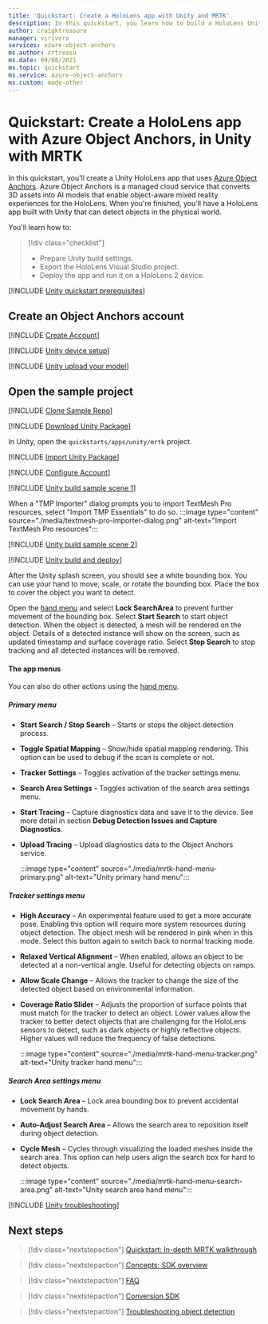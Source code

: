 ```yaml
---
title: 'Quickstart: Create a HoloLens app with Unity and MRTK'
description: In this quickstart, you learn how to build a HoloLens Unity app using MRTK and Object Anchors.
author: craigktreasure
manager: virivera
services: azure-object-anchors
ms.author: crtreasu
ms.date: 09/08/2021
ms.topic: quickstart
ms.service: azure-object-anchors
ms.custom: mode-other
---
```

# Quickstart: Create a HoloLens app with Azure Object Anchors, in Unity with MRTK

In this quickstart, you'll create a Unity HoloLens app that uses [Azure Object Anchors](../overview.md). Azure
Object Anchors is a managed cloud service that converts 3D assets into AI models that enable object-aware mixed
reality experiences for the HoloLens. When you're finished, you'll have a HoloLens app built with Unity that can detect
objects in the physical world.

You'll learn how to:

> [!div class="checklist"]
> * Prepare Unity build settings.
> * Export the HoloLens Visual Studio project.
> * Deploy the app and run it on a HoloLens 2 device.

[!INCLUDE [Unity quickstart prerequisites](../../../includes/object-anchors-quickstart-unity-prerequisites.md)]

## Create an Object Anchors account

[!INCLUDE [Create Account](../../../includes/object-anchors-get-started-create-account.md)]

[!INCLUDE [Unity device setup](../../../includes/object-anchors-quickstart-unity-device-setup.md)]

[!INCLUDE [Unity upload your model](../../../includes/object-anchors-quickstart-unity-upload-model.md)]

## Open the sample project

[!INCLUDE [Clone Sample Repo](../../../includes/object-anchors-clone-sample-repository.md)]

[!INCLUDE [Download Unity Package](../../../includes/object-anchors-quickstart-unity-download-package.md)]

In Unity, open the `quickstarts/apps/unity/mrtk` project.

[!INCLUDE [Import Unity Package](../../../includes/object-anchors-quickstart-unity-import-package.md)]

[!INCLUDE [Configure Account](../../../includes/object-anchors-get-started-configure-account.md)]

[!INCLUDE [Unity build sample scene 1](../../../includes/object-anchors-quickstart-unity-build-sample-scene-1.md)]

When a "TMP Importer" dialog prompts you to import TextMesh Pro resources, select "Import TMP Essentials" to do so.
:::image type="content" source="./media/textmesh-pro-importer-dialog.png" alt-text="Import TextMesh Pro resources":::

[!INCLUDE [Unity build sample scene 2](../../../includes/object-anchors-quickstart-unity-build-sample-scene-2.md)]

[!INCLUDE [Unity build and deploy](../../../includes/object-anchors-quickstart-unity-build-deploy.md)]

 After the Unity splash screen, you should see a white bounding box. You can use your hand to move, scale, or rotate the bounding box. Place the box to cover the object you want to detect.

Open the <a href="/windows/mixed-reality/mrtk-unity/features/ux-building-blocks/hand-menu" target="_blank">hand menu</a> and select **Lock SearchArea** to prevent further movement of the bounding box. Select **Start Search** to start object detection. When the object is detected, a mesh will be rendered on the object. Details of a detected instance will show on the screen, such as updated timestamp and surface coverage ratio. Select **Stop Search** to stop tracking and all detected instances will be removed.

#### The app menus

You can also do other actions using the <a href="/windows/mixed-reality/mrtk-unity/features/ux-building-blocks/hand-menu" target="_blank">hand menu</a>.

##### Primary menu

* **Start Search / Stop Search** – Starts or stops the object detection process.
* **Toggle Spatial Mapping** – Show/hide spatial mapping rendering. This option can be used to debug if the scan is complete or not.
* **Tracker Settings** – Toggles activation of the tracker settings menu.
* **Search Area Settings** – Toggles activation of the search area settings menu.
* **Start Tracing** – Capture diagnostics data and save it to the device. See more detail in section **Debug Detection Issues and Capture Diagnostics**.
* **Upload Tracing** – Upload diagnostics data to the Object Anchors service.

    :::image type="content" source="./media/mrtk-hand-menu-primary.png" alt-text="Unity primary hand menu":::

##### Tracker settings menu

* **High Accuracy** – An experimental feature used to get a more accurate pose. Enabling this option will require more system resources during object detection. The object mesh will be rendered in pink when in this mode. Select this button again to switch back to normal tracking mode.
* **Relaxed Vertical Alignment** – When enabled, allows an object to be detected at a non-vertical angle. Useful for detecting objects on ramps.
* **Allow Scale Change** – Allows the tracker to change the size of the detected object based on environmental information.
* **Coverage Ratio Slider** – Adjusts the proportion of surface points that must match for the tracker to detect an object.  Lower values allow the tracker to better detect objects that are challenging for the HoloLens sensors to detect, such as dark objects or highly reflective objects. Higher values will reduce the frequency of false detections.

    :::image type="content" source="./media/mrtk-hand-menu-tracker.png" alt-text="Unity tracker hand menu":::

##### Search Area settings menu

* **Lock Search Area** – Lock area bounding box to prevent accidental movement by hands.
* **Auto-Adjust Search Area** – Allows the search area to reposition itself during object detection.
* **Cycle Mesh** – Cycles through visualizing the loaded meshes inside the search area.  This option can help users align the search box for hard to detect objects.

    :::image type="content" source="./media/mrtk-hand-menu-search-area.png" alt-text="Unity search area hand menu":::

[!INCLUDE [Unity troubleshooting](../../../includes/object-anchors-quickstart-unity-troubleshooting.md)]

## Next steps

> [!div class="nextstepaction"]
> [Quickstart: In-depth MRTK walkthrough](in-depth-mrtk-walkthrough.md)

> [!div class="nextstepaction"]
> [Concepts: SDK overview](../concepts/sdk-overview.md)

> [!div class="nextstepaction"]
> [FAQ](../faq.md)

> [!div class="nextstepaction"]
> [Conversion SDK](/dotnet/api/overview/azure/mixedreality.objectanchors.conversion-readme)

> [!div class="nextstepaction"]
> [Troubleshooting object detection](../troubleshoot/object-detection.md)
